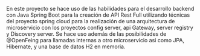 En este proyecto se hace uso de las habilidades para el desarrollo backend con Java Spring Boot  para la creación de 
   API Rest Full utilizando técnicas del proyecto spring cloud para la realización de una arquitectura de microservicio
con los proyectos config server, api Gateway, server registry y Discovery server. Se hace uso además
de las posibilidades de @OpenFeing para llamadas internas a otro microservicio asi como JPA, Hibernate,
 y una base de datos H2 en memoria.
